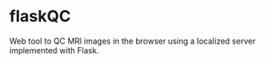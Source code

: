 # flaskQC
Web tool to QC MRI images in the browser using a localized server implemented with Flask.

